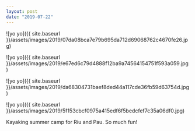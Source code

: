 ```yaml
---
layout: post
date: "2019-07-22"
---
```


![yo yo]({{ site.baseurl }}/assets/images/2019/07da08bca7e79b695da712d69068762c4670fe26.jpg)

![yo yo]({{ site.baseurl }}/assets/images/2019/e67ed6c79d4888f12ba9a74564154751f593a059.jpg)

![yo yo]({{ site.baseurl }}/assets/images/2019/da68304731baef8ded44a117cde36fb59d63754d.jpg)

![yo yo]({{ site.baseurl }}/assets/images/2019/5f153cbcf0975a415edf6f5bedcfef7c35a06df0.jpg)

Kayaking summer camp for Riu and Pau. So much fun!
